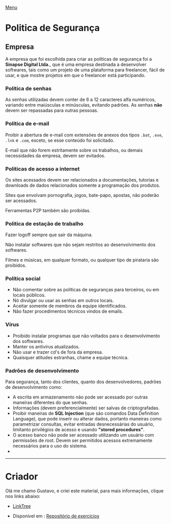 [Menu](../README.md)

# Politica de Segurança

## Empresa

A empresa que foi escolhida para criar as políticas de segurança foi a **Sinapse Digital Ltda.**, que é uma empresa destinada a desenvolver softwares, tais como um projeto de uma plataforma para freelancer, fácil de usar, e que mostre projetos em que o freelancer está participando.

### Política de senhas

As senhas utilizadas devem conter de 6 a 12 caracteres alfa numéricos, variando entre maiúsculas e minúsculas, evitando padrões. As senhas **não** devem ser repassadas para outras pessoas.

### Política  de e-mail

Proibir a abertura de e-mail com extensões de anexos dos tipos `.bat`, `.exe`, `.lnk` e `.com`, exceto, se esse conteúdo foi solicitado.

E-mail que não forem estritamente sobre os trabalhos, ou demais necessidades da empresa, devem ser evitados.

### Politicas de acesso a internet

Os sites acessados devem ser relacionados a documentações,  tutorias e downloads de dados relacionados somente a programação dos produtos.

Sites que envolvam pornografia, jogos, bate-papo, apostas, não poderão ser acessados.

Ferramentas P2P também são proibídas.

### Politica de estação de trabalho

Fazer logoff sempre que sair da máquina.

Não instalar softwares que não sejam restritos ao desenvolvimento dos softwares.

Filmes e músicas, em qualquer formato, ou qualquer tipo de pirataria são proibidos.

### Política social

- Não comentar sobre as políticas de seguranças para terceiros, ou em locais públicos.
- Nó divulgar ou usar as senhas em outros locais.
- Aceitar somente de membros  da equipe identificados.
- Não fazer procedimentos técnicos vindos de emails.

### Vírus

- Proibido instalar programas que não voltados para o desenvolvimento dos softwares.
- Manter os antivírus atualizados.
- Não usar e trazer cd's de fora da empresa.
- Quaisquer atitudes estranhas, chame a equipe técnica.

### Padrões de desenvolvimento

Para segurança, tanto dos clientes, quanto dos desenvolvedores, padrões de desenvolvimento como:

* A escrita em armazenamento não pode ser acessado por outras maneiras diferentes do que senhas.
* Informações (devem preferencialmente) ser salvas de criptografadas.
* Proibir maneiras de **SQL Injection** (que são comandos Data Definition Language), que pode inserir ou alterar dados, portanto maneiras como parametrizar consultas, evitar entradas desnecessárias do usuário, limitanto privilégios de acesso e usando **"stored procedures"**.
* O acesso banco não pode ser acessado utilizando um usuário com permissões de root. Devem ser permitidos acessos extremamente necessários para o uso do sistema.
*

***

# Criador
Olá me chamo Gustavo, e criei este material, para mais informações, clique nos links abaixo:

* [LinkTree](https://www.linktree.com.br/gusleaooliveira)


* Disponível em : [Repositório de exercícios](https://gusleaooliveira.github.io/posts/)
